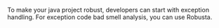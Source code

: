 To make your java project robust, developers can start with exception handling. For exception code bad smell analysis, you can use Robusta.